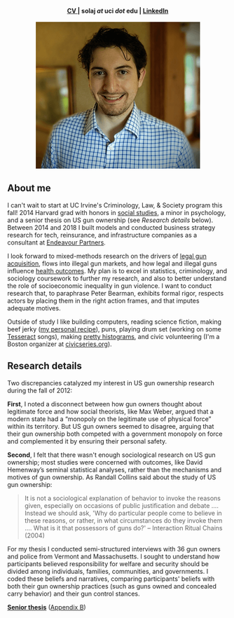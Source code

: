 <head>
  <link rel="shortcut icon" href="favicon.ico?v=BGAqyRPREE">
  <link rel="apple-touch-icon" sizes="180x180" href="icons/apple-touch-icon.png?v=BGAqyRPREE">
  <link rel="icon" type="image/png" sizes="32x32" href="icons/favicon-32x32.png?v=BGAqyRPREE">
  <link rel="icon" type="image/png" sizes="16x16" href="icons/favicon-16x16.png?v=BGAqyRPREE">
  <link rel="manifest" href="icons/site.webmanifest?v=BGAqyRPREE">
  <link rel="mask-icon" href="icons/safari-pinned-tab.svg?v=BGAqyRPREE" color="#5bbad5">
  <meta name="msapplication-TileColor" content="#da532c">
  <meta name="theme-color" content="#ffffff">
</head>

<p align="center">
  <b>
    <a href="https://github.com/justinsola/justinsola.github.com/raw/master/files/Sola Resume April 2018.pdf">CV </a> | 
    solaj <i> at </i> uci <i> dot </i> edu | 
    <a href="https://www.linkedin.com/in/justinlucassola/"> LinkedIn </a>
  </b>
  <br><br>
<img src="https://raw.githubusercontent.com/justinsola/justinsola.github.com/master/files/headshot_square_smallest_compressed.png">
</p>

## About me
I can't wait to start at UC Irvine's Criminology, Law, & Society program this fall! 2014 Harvard grad with honors in [social studies](https://socialstudies.fas.harvard.edu/), a minor in psychology, and a senior thesis on US gun ownership (see _Research details_ below). Between 2014 and 2018 I built models and conducted business strategy research for tech, reinsurance, and infrastructure companies as a consultant at [Endeavour Partners](https://endeavour.partners/about/).

I look forward to mixed-methods research on the drivers of [legal gun acquisition](https://github.com/justinsola/justinsola.github.com/raw/master/files/Approx_US_Firearm_Sales_by_Month_(Jan1999-Aug2017).pdf), flows into illegal gun markets, and how legal and illegal guns influence [health outcomes](https://github.com/justinsola/justinsola.github.com/raw/master/files/US_Firearm_Deaths_by_Type_(1999-2015).pdf). My plan is to excel in statistics, criminology, and sociology coursework to further my research, and also to better understand the role of socioeconomic inequality in gun violence. I want to conduct research that, to paraphrase Peter Bearman, exhibits formal rigor, respects actors by placing them in the right action frames, and that imputes adequate motives.

Outside of study I like building computers, reading science fiction, making beef jerky ([my personal recipe](https://docs.google.com/spreadsheets/d/14g3BNcLFfN2xKgDRqwK4-0S1jt4SJRSaw_OR_8raQ0g/edit?usp=sharing)), puns, playing drum set (working on some [Tesseract](https://www.tesseractband.co.uk/) songs), making [pretty histograms](https://github.com/justinsola/justinsola.github.com/tree/master/code), and civic volunteering (I'm a Boston organizer at [civicseries.org](https://civicseries.org/)).

## Research details

Two discrepancies catalyzed my interest in US gun ownership research during the fall of 2012:

**First**, I noted a disconnect between how gun owners thought about legitimate force and how social theorists, like Max Weber, argued that a modern state had a “monopoly on the legitimate use of physical force” within its territory. But US gun owners seemed to disagree, arguing that their gun ownership both competed with a government monopoly on force and complemented it by ensuring their personal safety.

**Second**, I felt that there wasn't enough sociological research on US gun ownership; most studies were concerned with outcomes, like David Hemenway’s seminal statistical analyses, rather than the mechanisms and motives of gun ownership. As Randall Collins said about the study of US gun ownership:
>It is not a sociological explanation of behavior to invoke the reasons given, especially on occasions of public justification and debate .... Instead we should ask, 'Why do particular people come to believe in these reasons, or rather, in what circumstances do they invoke them .... What is it that possessors of guns do?' – Interaction Ritual Chains (2004)

For my thesis I conducted semi-structured interviews with 36 gun owners and police from Vermont and Massachusetts. I sought to understand how participants believed responsibility for welfare and security should be divided among individuals, families, communities, and governments. I coded these beliefs and narratives, comparing participants' beliefs with both their gun ownership practices (such as guns owned and concealed carry behavior) and their gun control stances.

**[Senior thesis](https://github.com/justinsola/justinsola.github.com/raw/master/files/Guns_in_the_Ideal_Society.pdf)**  ([Appendix B](https://github.com/justinsola/justinsola.github.com/raw/master/files/Appendix-B_%E2%80%93_Guns_in_the_Ideal_Society.pdf))

